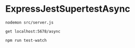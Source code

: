 # ExpressJestSupertestAsync

```
nodemon src/server.js
```

```
get localhost:5678/async
```

```
npm run test-watch
```
